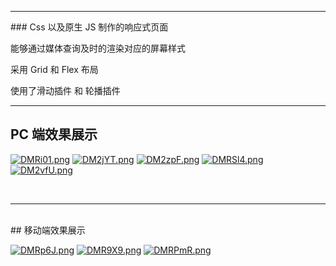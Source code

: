 <hr>
### Css 以及原生 JS 制作的响应式页面

能够通过媒体查询及时的渲染对应的屏幕样式

采用 Grid 和 Flex 布局

使用了滑动插件 和 轮播插件

<hr>

## PC 端效果展示

[![DMRi01.png](https://s3.ax1x.com/2020/11/20/DMRi01.png)](https://imgchr.com/i/DMRi01)
[![DM2jYT.png](https://s3.ax1x.com/2020/11/20/DM2jYT.png)](https://imgchr.com/i/DM2jYT)
[![DM2zpF.png](https://s3.ax1x.com/2020/11/20/DM2zpF.png)](https://imgchr.com/i/DM2zpF)
[![DMRSl4.png](https://s3.ax1x.com/2020/11/20/DMRSl4.png)](https://imgchr.com/i/DMRSl4)
[![DM2vfU.png](https://s3.ax1x.com/2020/11/20/DM2vfU.png)](https://imgchr.com/i/DM2vfU)

<br>
<hr>
<br>
## 移动端效果展示

[![DMRp6J.png](https://s3.ax1x.com/2020/11/20/DMRp6J.png)](https://imgchr.com/i/DMRp6J)
[![DMR9X9.png](https://s3.ax1x.com/2020/11/20/DMR9X9.png)](https://imgchr.com/i/DMR9X9)
[![DMRPmR.png](https://s3.ax1x.com/2020/11/20/DMRPmR.png)](https://imgchr.com/i/DMRPmR)
